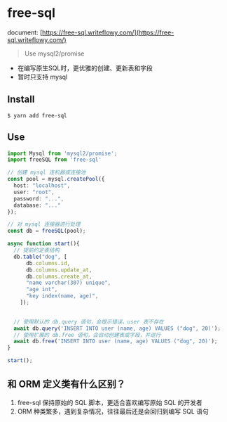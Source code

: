 # free-sql

document: [https://free-sql.writeflowy.com/](https://free-sql.writeflowy.com/)

> Use mysql2/promise

- 在编写原生SQL时，更优雅的创建、更新表和字段
- 暂时只支持 mysql

## Install

```
$ yarn add free-sql
```

## Use

```ts
import Mysql from 'mysql2/promise';
import freeSQL from 'free-sql'

// 创建 mysql 连机器或连接池
const pool = mysql.createPool({
  host: "localhost",
  user: "root",
  password: "...",
  database: "..."
});

// 对 mysql 连接器进行处理
const db = freeSQL(pool);

async function start(){
  // 提前约定表结构
  db.table("dog", [
      db.columns.id,
      db.columns.update_at,
      db.columns.create_at,
      "name varchar(307) unique",
      "age int",
      "key index(name, age)",
    ]);

  
  // 使用默认的 db.query 语句，会提示错误，user 表不存在
  await db.query('INSERT INTO user (name, age) VALUES ("dog", 20)');
  // 使用扩展的 db.free 语句，会自动创建表或字段，并进行
  await db.free('INSERT INTO user (name, age) VALUES ("dog", 20)');
}

start();
```

## 和 ORM 定义类有什么区别？

1. free-sql 保持原始的 SQL 脚本，更适合喜欢编写原始 SQL 的开发者
2. ORM 种类繁多，遇到复杂情况，往往最后还是会回归到编写 SQL 语句